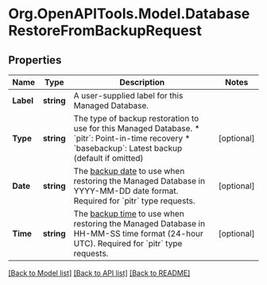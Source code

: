 # Org.OpenAPITools.Model.DatabaseRestoreFromBackupRequest

## Properties

Name | Type | Description | Notes
------------ | ------------- | ------------- | -------------
**Label** | **string** | A user-supplied label for this Managed Database. | 
**Type** | **string** | The type of backup restoration to use for this Managed Database. * &#x60;pitr&#x60;: Point-in-time recovery * &#x60;basebackup&#x60;: Latest backup (default if omitted) | [optional] 
**Date** | **string** | The [backup date](#operation/get-backup-information) to use when restoring the Managed Database in YYYY-MM-DD date format. Required for &#x60;pitr&#x60; type requests. | [optional] 
**Time** | **string** | The [backup time](#operation/get-backup-information) to use when restoring the Managed Database in HH-MM-SS time format (24-hour UTC). Required for &#x60;pitr&#x60; type requests. | [optional] 

[[Back to Model list]](../README.md#documentation-for-models) [[Back to API list]](../README.md#documentation-for-api-endpoints) [[Back to README]](../README.md)

